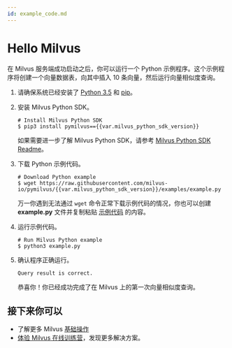 ```yaml
---
id: example_code.md
---
```

# Hello Milvus

在 Milvus 服务端成功启动之后，你可以运行一个 Python 示例程序。这个示例程序将创建一个向量数据表，向其中插入 10 条向量，然后运行向量相似度查询。

1. 请确保系统已经安装了 [Python 3.5](https://www.python.org/downloads/) 和 [pip](https://pip.pypa.io/en/stable/installing/)。

2. 安装 Milvus Python SDK。

   ```shell
   # Install Milvus Python SDK
   $ pip3 install pymilvus=={{var.milvus_python_sdk_version}}
   ```

   <div class="alert note">
   如果需要进一步了解 Milvus Python SDK，请参考 <a href="https://github.com/milvus-io/pymilvus/blob/master/README.md">Milvus Python SDK Readme</a>。
   </div>
   
3. 下载 Python 示例代码。
   
   ```shell
   # Download Python example
   $ wget https://raw.githubusercontent.com/milvus-io/pymilvus/{{var.milvus_python_sdk_version}}/examples/example.py
   ```
   
   <div class="alert note">
   万一你遇到无法通过 <code>wget</code> 命令正常下载示例代码的情况，你也可以创建 <b>example.py</b> 文件并复制粘贴 <a href="https://github.com/milvus-io/pymilvus/blob/{{var.milvus_python_sdk_version}}/examples/example.py">示例代码</a> 的内容。
   </div>

4. 运行示例代码。

   ```shell
   # Run Milvus Python example
   $ python3 example.py
   ```

5. 确认程序正确运行。

   ```shell
   Query result is correct.
   ```

   恭喜你！你已经成功完成了在 Milvus 上的第一次向量相似度查询。

## 接下来你可以

- 了解更多 Milvus [基础操作](milvus_operation.md)
- [体验 Milvus 在线训练营](https://github.com/zilliz-bootcamp)，发现更多解决方案。
